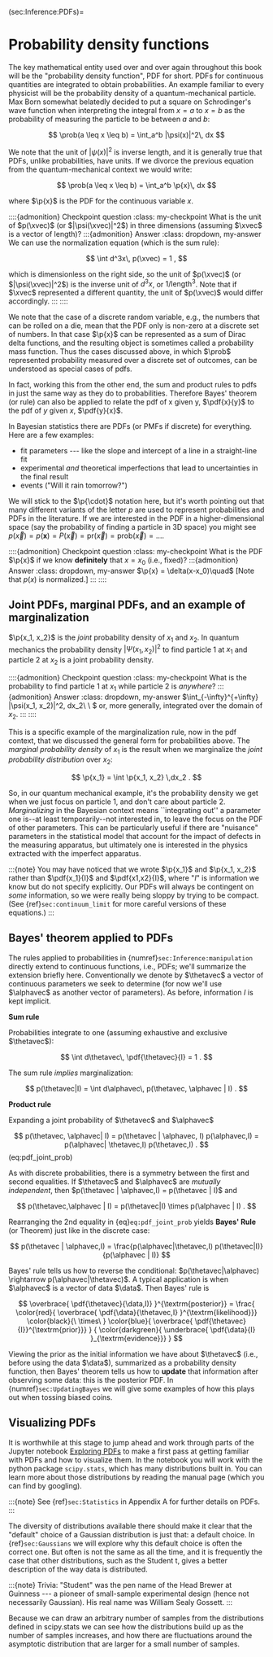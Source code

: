 (sec:Inference:PDFs)=
# Probability density functions

The key mathematical entity used over and over again throughout this book will be the "probability density function", PDF for short. PDFs for continuous quantities are integrated to obtain probabilities. An example familiar to every physicist will be the probability density of a quantum-mechanical particle. Max Born somewhat belatedly decided to put a square on Schrodinger's wave function when interpreting the integral from $x=a$ to $x=b$ as the probability of measuring the particle to be between $a$ and $b$:

$$
   \prob(a \leq x \leq b) = \int_a^b |\psi(x)|^2\, dx
$$

We note that the unit of $|\psi(x)|^2$ is inverse length, and it is generally true that PDFs, unlike probabilities, have units. If we divorce the previous equation from the quantum-mechanical context we would write:

$$
   \prob(a \leq x \leq b) = \int_a^b \p{x}\, dx
$$

where $\p{x}$ is the PDF for the continuous variable $x$. 

::::{admonition} Checkpoint question
:class: my-checkpoint
What is the unit of $p(\xvec)$ (or $|\psi(\xvec)|^2$) in three dimensions (assuming $\xvec$ is a vector of length)?
:::{admonition} Answer 
:class: dropdown, my-answer 
We can use the normalization equation (which is the sum rule):

$$
  \int d^3x\, p(\xvec) = 1 ,
$$ 

which is dimensionless on the right side, so the unit of $p(\xvec)$ (or $|\psi(\xvec)|^2$) is the inverse unit of $d^3x$, or $1/\text{length}^3$. Note that if $\xvec$ represented a different quantity, the unit of $p(\xvec)$ would differ accordingly.
:::
::::



We note that the case of a discrete random variable, e.g., the numbers
that can be rolled on a die, mean that the PDF only is non-zero at a
discrete set of numbers. In that case $\p{x}$ can be represented as
a sum of Dirac delta functions, and the resulting object is sometimes
called a probability mass function. Thus the cases discussed above,
in which $\prob$ represented probability measured over a discrete set
of outcomes, can be understood as special cases of pdfs.

In fact, working this from the other end,  the sum and product rules
to pdfs in just the same way as they do to probabilities. Therefore Bayes' theorem (or
rule) can also be applied to relate the pdf of x given y, $\pdf{x}{y}$
to the pdf of $y$ given $x$, $\pdf{y}{x}$.

In Bayesian statistics there are PDFs (or PMFs if discrete) for
everything. Here are a few examples:
* fit parameters --- like the slope and intercept of a line in a
  straight-line fit
* experimental *and* theoretical imperfections that lead to
  uncertainties in the final result
* events ("Will it rain tomorrow?")

We will stick to the $\p{\cdot}$ notation here, but it's worth pointing out that many different variants of the letter $p$ are used to represent probabilities and PDFs in the literature. If we are interested in the PDF in a higher-dimensional space (say the probability of finding a particle in 3D space) you might see $p(\vec x) = p(\mathbf{x}) = P(\vec x) = \text{pr}(\vec x) = \text{prob}(\vec x) = \ldots$.


::::{admonition} Checkpoint question
:class: my-checkpoint
What is the PDF $\p{x}$ if we know **definitely** that $x = x_0$ (i.e., fixed)?
:::{admonition} Answer 
:class: dropdown, my-answer 
$\p{x} = \delta(x-x_0)\quad$  [Note that $p(x)$ is normalized.]
:::
::::



## Joint PDFs, marginal PDFs, and an example of marginalization

$\p{x_1, x_2}$ is the *joint* probability density of $x_1$ and $x_2$. In quantum mechanics the probability density $|\Psi(x_1, x_2)|^2$ to find particle 1 at $x_1$ and particle 2 at $x_2$ is a joint probability density.

::::{admonition} Checkpoint question
:class: my-checkpoint
What is the probability to find particle 1 at $x_1$ while particle 2 is *anywhere*?
:::{admonition} Answer 
:class: dropdown, my-answer 
$\int_{-\infty}^{+\infty} |\psi(x_1, x_2)|^2\, dx_2\ \ $ or, more generally, integrated over the domain of $x_2$.
:::
::::

This is a specific example of the marginalization rule, now in the pdf
context, that we
discussed the general form for probabilities above. The *marginal
probability density* of $x_1$ is the result when we marginalize the
*joint probability distribution* over $x_2$: 

$$
 \p{x_1} = \int \p{x_1, x_2} \,dx_2 .
$$

So, in our quantum mechanical example, it's the probability
density we get when we just focus on particle 1, and don't care about
particle 2. *Marginalizing* in the Bayesian context means
``integrating out'' a parameter one is--at least temporarily--not
interested in, to leave the focus on the PDF of other parameters. This
can be particularly useful if there are "nuisance" parameters in the
statistical model that account for the impact of defects in the
measuring apparatus, but ultimately one is interested in the physics
extracted with the imperfect apparatus. 

:::{note}
You may have noticed that we wrote $\p{x_1}$ and $\p{x_1, x_2}$ rather than $\pdf{x_1}{I}$ and $\pdf{x1,x2}{I}$, where "$I$" is information we know but do not specify explicitly. Our PDFs will always be contingent on *some* information, so we were really being sloppy by trying to be compact. (See {ref}`sec:continuum_limit` for more careful versions of these equations.)
:::

## Bayes' theorem applied to PDFs

The rules applied to probabilities in {numref}`sec:Inference:manipulation` directly extend to continuous functions, i.e., PDFs; we'll summarize the extension briefly here.
Conventionally we denote by $\thetavec$ a vector of continuous parameters we seek to determine (for now we'll use $\alphavec$ as another vector of parameters).
As before, information $I$ is kept implicit.

**Sum rule**

Probabilities integrate to one (assuming exhaustive and exclusive $\thetavec$):

$$
  \int d\thetavec\, \pdf{\thetavec}{I} = 1 .
$$

The sum rule *implies* marginalization: 

$$ 
     p(\thetavec|I) = \int d\alphavec\, p(\thetavec, \alphavec | I) .
$$

**Product rule** 

Expanding a joint probability of $\thetavec$ and $\alphavec$

$$  
   p(\thetavec, \alphavec| I) = p(\thetavec | \alphavec, I) p(\alphavec,I) = p(\alphavec| \thetavec,I) p(\thetavec,I) .
$$ (eq:pdf_joint_prob)

As with discrete probabilities, there is a symmetry between the first and second equalities.
If $\thetavec$ and $\alphavec$ are *mutually independent*, then $p(\thetavec | \alphavec,I) = p(\thetavec | I)$ and

$$
  p(\thetavec,\alphavec | I) = p(\thetavec|I) \times p(\alphavec | I) .
$$

Rearranging the 2nd equality in {eq}`eq:pdf_joint_prob` yields **Bayes' Rule** (or Theorem) just like in the discrete case:

$$
  p(\thetavec | \alphavec,I) = \frac{p(\alphavec|\thetavec,I) p(\thetavec|I)}{p(\alphavec | I)}
$$

Bayes' rule tells us how to reverse the conditional: $p(\thetavec|\alphavec) \rightarrow p(\alphavec|\thetavec)$.
A typical application is when $\alphavec$ is a vector of data $\data$. Then Bayes' rule is

$$
  \overbrace{ \pdf{\thetavec}{\data,I)} }^{\textrm{posterior}} =
  \frac{ \color{red}{ \overbrace{ \pdf{\data}{\thetavec,I} }^{\textrm{likelihood}}} 
 \color{black}{\ \times\ } 
  \color{blue}{ \overbrace{ \pdf{\thetavec}{I}}^{\textrm{prior}}}    
 } 
 { \color{darkgreen}{ \underbrace{ \pdf{\data}{I} }_{\textrm{evidence}}} }
$$

Viewing the prior as the initial information we have about $\thetavec$ (i.e., before using the data $\data$), summarized as a probability density function, then Bayes' theorem tells us how to **update** that information after observing some data: this is the posterior PDF.  In {numref}`sec:UpdatingBayes` we will give some examples of how this plays out when tossing biased coins.


## Visualizing PDFs

It is worthwhile at this stage to jump ahead and work through parts of the Jupyter notebook
[Exploring PDFs](../Exploring_pdfs.ipynb) to make a first pass at getting familiar with PDFs and how to visualize them. In the notebook you will
work with the python package `scipy.stats`, which has many
distributions built in. You can learn more about those distributions by
reading the manual page (which you can find by googling).

:::{note}
See {ref}`sec:Statistics` in Appendix A for further details on PDFs.
:::

The diversity of distributions available there should make it clear
that the "default" choice of a Gaussian distribution is just that: a
default choice. In {ref}`sec:Gaussians` we will explore why this default
choice is often the correct one. But often is not the same as all the
time, and it is frequently the case that other distributions, such as
the Student t, gives a better description of the way data is
distributed.

:::{note}
Trivia: "Student" was the pen name of the Head Brewer at Guinness --- a pioneer of small-sample experimental design (hence not necessarily Gaussian). His real name was William Sealy Gossett. 
:::

Because we can draw an arbitrary number of samples from the
distributions defined in scipy.stats we can see how the distributions
build up as the number of samples increases, and how there are
fluctuations around the asymptotic distribution that are larger for a
small number of samples. 

